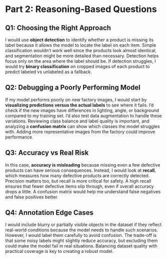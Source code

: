 # Part 2: Reasoning-Based Questions

## Q1: Choosing the Right Approach
I would use **object detection** to identify whether a product is missing its label because it allows the model to locate the label on each item. Simple classification wouldn’t work well since the products look almost identical, and segmentation might be more detailed than necessary. Detection helps focus only on the area where the label should be. If detection struggles, I would try **binary classification** on cropped images of each product to predict labeled vs unlabeled as a fallback.

## Q2: Debugging a Poorly Performing Model
If my model performs poorly on new factory images, I would start by **visualizing predictions versus the actual labels** to see where it fails. I’d check if the new images have differences in lighting, angle, or background compared to my training set. I’d also test data augmentation to handle these variations. Reviewing class balance and label quality is important, and analyzing a **confusion matrix** can show which classes the model struggles with. Adding more representative images from the factory could improve performance.

## Q3: Accuracy vs Real Risk
In this case, **accuracy is misleading** because missing even a few defective products can have serious consequences. Instead, I would look at **recall**, which measures how many defective products are correctly detected. Precision matters too, but recall is more critical for safety. A high recall ensures that fewer defective items slip through, even if overall accuracy drops a little. A confusion matrix would help me understand false negatives and false positives better.

## Q4: Annotation Edge Cases
I would include blurry or partially visible objects in the dataset if they reflect real-world conditions because the model needs to handle such scenarios. However, I would label them carefully to avoid confusion. The trade-off is that some noisy labels might slightly reduce accuracy, but excluding them could make the model fail in real situations. Balancing dataset quality with practical coverage is key to creating a robust model.
